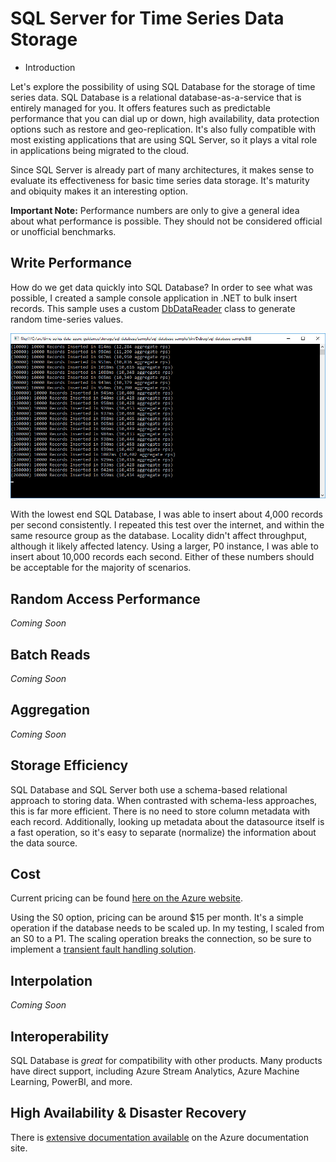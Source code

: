 # SQL Server for Time Series Data Storage

* Introduction

Let's explore the possibility of using SQL Database for the storage of time series data. SQL Database is a relational database-as-a-service that is entirely managed for you. It offers features such as predictable performance that you can dial up or down, high availability, data protection options such as restore and geo-replication. It's also fully compatible with most existing applications that are using SQL Server, so it plays a vital role in applications being migrated to the cloud.

Since SQL Server is already part of many architectures, it makes sense to evaluate its effectiveness for basic time series data storage. It's maturity and obiquity makes it an interesting option.

**Important Note:** Performance numbers are only to give a general idea about what performance is possible. They should not be considered official or unofficial benchmarks.

## Write Performance

How do we get data quickly into SQL Database? In order to see what was possible, I created a sample console application in .NET to bulk insert records. This sample uses a custom [DbDataReader](https://msdn.microsoft.com/en-us/library/system.data.common.dbdatareader(v=vs.110).aspx) class to generate random time-series values.

![Bulk Insert Performance Screenshot](bulk-insert-performance-screenshot.jpg)

With the lowest end SQL Database, I was able to insert about 4,000 records per second consistently. I repeated this test over the internet, and within the same resource group as the database. Locality didn't affect throughput, although it likely affected latency. Using a larger, P0 instance, I was able to insert about 10,000 records each second. Either of these numbers should be acceptable for the majority of scenarios.


## Random Access Performance

*Coming Soon*

## Batch Reads

*Coming Soon*

## Aggregation

*Coming Soon*

## Storage Efficiency

SQL Database and SQL Server both use a schema-based relational approach to storing data. When contrasted with schema-less approaches, this is far more efficient. There is no need to store column metadata with each record. Additionally, looking up metadata about the datasource itself is a fast operation, so it's easy to separate (normalize) the information about the data source.

## Cost

Current pricing can be found [here on the Azure website](https://azure.microsoft.com/en-us/pricing/details/sql-database/?b=16.50).

Using the S0 option, pricing can be around $15 per month. It's a simple operation if the database needs to be scaled up. In my testing, I scaled from an S0 to a P1. The scaling operation breaks the connection, so be sure to implement a [transient fault handling solution](https://msdn.microsoft.com/en-us/library/hh680934(v=pandp.50).aspx).

## Interpolation

*Coming Soon*

## Interoperability

SQL Database is *great* for compatibility with other products. Many products have direct support, including Azure Stream Analytics, Azure Machine Learning, PowerBI, and more.

## High Availability & Disaster Recovery

There is [extensive documentation available](https://azure.microsoft.com/en-us/documentation/articles/sql-database-business-continuity/) on the Azure documentation site.